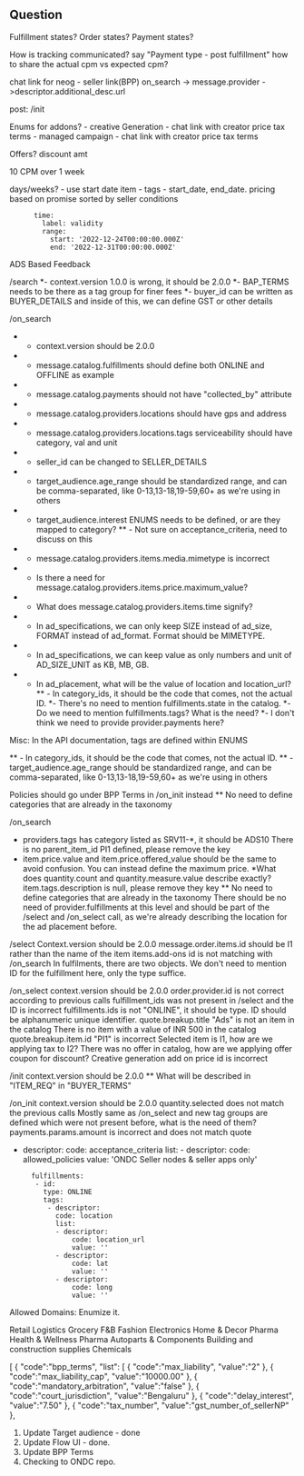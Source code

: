 ## Question #
Fulfillment states?
Order states?
Payment states?

How is tracking communicated?
say "Payment type - post fulfillment"
how to share the actual cpm vs expected cpm?

chat link for neog  - seller link(BPP)
on_search -> message.provider - >descriptor.additional_desc.url

post:
/init

Enums for addons?
    - creative Generation - chat link with creator
        price
        tax
        terms
    - managed campaign - chat link with creator
        price
        tax
        terms

Offers?
    discount amt



10 CPM over 1 week

days/weeks? - use start date
item - tags - start_date, end_date.
pricing based on promise sorted by seller conditions

          time:
            label: validity
            range:
              start: '2022-12-24T00:00:00.000Z'
              end: '2022-12-31T00:00:00.000Z'



ADS Based Feedback

/search
*- context.version 1.0.0 is wrong, it should be 2.0.0
*- BAP_TERMS needs to be there as a tag group for finer fees
*- buyer_id can be written as BUYER_DETAILS and inside of this, we can define GST or other details

/on_search
* - context.version should be 2.0.0
* - message.catalog.fulfillments should define both ONLINE and OFFLINE as example
* - message.catalog.payments should not have "collected_by" attribute
* - message.catalog.providers.locations should have gps and address
* - message.catalog.providers.locations.tags serviceability should have category, val and unit
* - seller_id can be changed to SELLER_DETAILS
* - target_audience.age_range should be standardized range, and can be comma-separated, like 0-13,13-18,19-59,60+ as we're using in others
* - target_audience.interest ENUMS needs to be defined, or are they mapped to category?
** - Not sure on acceptance_criteria, need to discuss on this 
* - message.catalog.providers.items.media.mimetype is incorrect
* - Is there a need for message.catalog.providers.items.price.maximum_value?
* - What does message.catalog.providers.items.time signify?
* - In ad_specifications, we can only keep SIZE instead of ad_size, FORMAT instead of ad_format. Format should be MIMETYPE.
* - In ad_specifications, we can keep value as only numbers and unit of AD_SIZE_UNIT as KB, MB, GB.
* - In ad_placement, what will be the value of location and location_url?
** - In category_ids, it should be the code that comes, not the actual ID.
*- There's no need to mention fulfillments.state in the catalog.
*- Do we need to mention fulfillments.tags? What is the need?
*- I don't think we need to provide provider.payments here?

Misc:
In the API documentation, tags are defined within ENUMS              

** - In category_ids, it should be the code that comes, not the actual ID.
** - target_audience.age_range should be standardized range, and can be comma-separated, like 0-13,13-18,19-59,60+ as we're using in others


Policies should go under BPP Terms in /on_init instead
** No need to define categories that are already in the taxonomy

/on_search
* providers.tags has category listed as SRV11-*, it should be ADS10
There is no parent_item_id PI1 defined, please remove the key
* item.price.value and item.price.offered_value should be the same to avoid confusion. You can instead define the maximum price.
*What does quantity.count and quantity.measure.value describe exactly?
item.tags.description is null, please remove they key
** No need to define categories that are already in the taxonomy
There should be no need of provider.fulfillments at this level and should be part of the /select and /on_select call, as we're already describing the location for the ad placement before.

/select
Context.version should be 2.0.0
message.order.items.id should be I1 rather than the name of the item
items.add-ons id is not matching with /on_search
In fulfilments, there are two objects. We don't need to mention ID for the fulfillment here, only the type suffice.

/on_select
context.version should be 2.0.0
order.provider.id is not correct according to previous calls
fulfillment_ids was not present in /select and the ID is incorrect
fulfillments.ids is not "ONLINE", it should be type. ID should be alphanumeric unique identifier.
quote.breakup.title "Ads" is not an item in the catalog
There is no item with a value of INR 500 in the catalog
quote.breakup.item.id "PI1" is incorrect
Selected item is I1, how are we applying tax to I2?
There was no offer in catalog, how are we applying offer coupon for discount?
Creative generation add on price id is incorrect

/init
context.version should be 2.0.0
** What will be described in "ITEM_REQ" in "BUYER_TERMS"

/on_init
context.version should be 2.0.0
quantity.selected does not match the previous calls
Mostly same as /on_select and new tag groups are defined which were not present before, what is the need of them?
payments.params.amount is incorrect and does not match quote




- descriptor:
            code: acceptance_criteria
          list:
          - descriptor:
              code: allowed_policies
            value: 'ONDC Seller nodes & seller apps only'


        fulfillments:
         - id: 
           type: ONLINE
           tags:
            - descriptor:
              code: location
              list:
              - descriptor:
                  code: location_url
                  value: ''
              - descriptor:
                  code: lat
                  value: ''
              - descriptor:
                  code: long
                  value: ''

Allowed Domains: Enumize it.


Retail
Logistics
Grocery
F&B
Fashion
Electronics
Home & Decor
Pharma
Health & Wellness
Pharma
Autoparts & Components
Building and construction supplies
Chemicals



  [
        {
          "code":"bpp_terms",
          "list":
          [
            {
              "code":"max_liability",
              "value":"2"
            },
            {
              "code":"max_liability_cap",
              "value":"10000.00"
            },
            {
              "code":"mandatory_arbitration",
              "value":"false"
            },
            {
              "code":"court_jurisdiction",
              "value":"Bengaluru"
            },
            {
              "code":"delay_interest",
              "value":"7.50"
            },
            {
              "code":"tax_number",
              "value":"gst_number_of_sellerNP"
            },



1. Update Target audience - done
2. Update Flow UI - done.
3. Update BPP Terms
4. Checking to ONDC repo.



